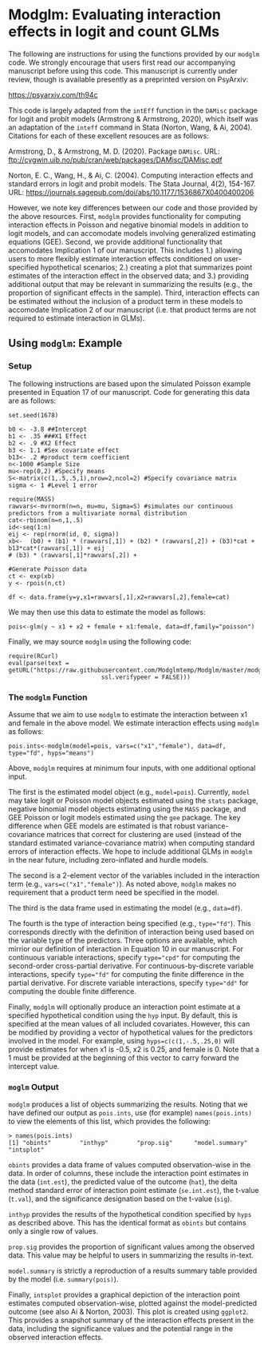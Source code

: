 # Modglm: Evaluating interaction effects in logit and count GLMs

The following are instructions for using the functions provided by our `modglm` code. We strongly encourage that users first read our accompanying manuscript before using this code. This manuscript is currently under review, though is available presently as a preprinted version on PsyArxiv:

https://psyarxiv.com/th94c

This code is largely adapted from the `intEff` function in the `DAMisc` package for logit and probit models (Armstrong & Armstrong, 2020), which itself was an adaptation of the `inteff` command in Stata (Norton, Wang, & Ai, 2004). Citations for each of these excellent resouces are as follows:

Armstrong, D., & Armstrong, M. D. (2020). Package `DAMisc`. 
URL: ftp://cygwin.uib.no/pub/cran/web/packages/DAMisc/DAMisc.pdf 

Norton, E. C., Wang, H., & Ai, C. (2004). Computing interaction effects and standard errors in logit and probit models. The Stata Journal, 4(2), 154-167.
URL: https://journals.sagepub.com/doi/abs/10.1177/1536867X0400400206

However, we note key differences between our code and those provided by the above resources. First, `modglm` provides functionality for computing interaction effects in Poisson and negative binomial models in addition to logit models, and can accomodate models involving generalized estimating equations (GEE). Second, we provide additional functionality that accomodates Implication 1 of our manuscript. This includes 1.) allowing users to more flexibly estimate interaction effects conditioned on user-specified hypothetical scenarios; 2.) creating a plot that summarizes point estimates of the interaction effect in the observed data; and 3.) providing additional output that may be relevant in summarizing the results (e.g., the proportion of significant effects in the sample). Third, interaction effects can be estimated without the inclusion of a product term in these models to accomodate Implication 2 of our manuscript (i.e. that product terms are not required to estimate interaction in GLMs).
  
## Using `modglm`: Example

### Setup

The following instructions are based upon the simulated Poisson example presented in Equation 17 of our manuscript. Code for generating this data are as follows:

```
set.seed(1678)

b0 <- -3.8 ##Intercept
b1 <- .35 ###X1 Effect
b2 <- .9 #X2 Effect
b3 <- 1.1 #Sex covariate effect
b13<- .2 #product term coefficient
n<-1000 #Sample Size
mu<-rep(0,2) #Specify means
S<-matrix(c(1,.5,.5,1),nrow=2,ncol=2) #Specify covariance matrix
sigma <- 1 #Level 1 error

require(MASS)
rawvars<-mvrnorm(n=n, mu=mu, Sigma=S) #simulates our continuous predictors from a multivariate normal distribution
cat<-rbinom(n=n,1,.5)
id<-seq(1:n)
eij <- rep(rnorm(id, 0, sigma))
xb<-  (b0) + (b1) * (rawvars[,1]) + (b2) * (rawvars[,2]) + (b3)*cat + b13*cat*(rawvars[,1]) + eij
# (b3) * (rawvars[,1]*rawvars[,2]) + 

#Generate Poisson data
ct <- exp(xb)
y <- rpois(n,ct)

df <- data.frame(y=y,x1=rawvars[,1],x2=rawvars[,2],female=cat)
```

We may then use this data to estimate the model as follows:

```
pois<-glm(y ~ x1 + x2 + female + x1:female, data=df,family="poisson")
```
Finally, we may source `modglm` using the following code:

```
require(RCurl)
eval(parse(text = getURL("https://raw.githubusercontent.com/Modglmtemp/Modglm/master/modglm.R", 
                          ssl.verifypeer = FALSE)))
```

### The `modglm` Function

Assume that we aim to use `modglm` to estimate the interaction between x1 and female in the above model. We estimate interaction effects using `modglm` as follows:

```
pois.ints<-modglm(model=pois, vars=c("x1","female"), data=df, type="fd", hyps="means")
```

Above, `modglm` requires at minimum four inputs, with one additional optional input.

The first is the estimated model object (e.g., `model=pois`). Currently, `model` may take logit or Poisson model objects estimated using the `stats` package, negative binomial model objects estimating using the `MASS` package, and GEE Poisson or logit models estimated using the `gee` package. The key difference when GEE models are estimated is that robust variance-covariance matrices that correct for clustering are used (instead of the standard estimated variance-covariance matrix) when computing standard errors of interaction effects. We hope to include additional GLMs in `modglm` in the near future, including zero-inflated and hurdle models.  

The second is a 2-element vector of the variables included in the interaction term (e.g., `vars=c("x1","female")`). As noted above, `modglm` makes no requirement that a product term need be specified in the model.

The third is the data frame used in estimating the model (e.g., `data=df`).

The fourth is the type of interaction being specified (e.g., `type="fd"`). This corresponds directly with the definition of interaction being used based on the variable type of the predictors. Three options are available, which mirrior our definition of interaction in Equation 10 in our manuscript. For continuous variable interactions, specify `type="cpd"` for computing the second-order cross-partial derivative. For continuous-by-discrete variable interactions, specify `type="fd"` for computing the finite difference in the partial derivative. For discrete variable interactions, specify `type="dd"` for computing the double finite difference.

Finally, `modglm` will optionally produce an interaction point estimate at a specified hypothetical condition using the `hyp` input. By default, this is specified at the mean values of all included covariates. However, this can be modified by providing a vector of hypothetical values for the predictors involved in the model. For example, using `hyps=c(c(1,-.5,.25,0)` will provide estimates for when x1 is -0.5, x2 is 0.25, and female is 0. Note that a 1 must be provided at the beginning of this vector to carry forward the intercept value. 

### `moglm` Output

`modglm` produces a list of objects summarizing the results. Noting that we have defined our output as `pois.ints`, use (for example) `names(pois.ints)` to view the elements of this list, which provides the following:

```
> names(pois.ints)
[1] "obints"        "inthyp"        "prop.sig"      "model.summary" "intsplot" 
```

`obints` provides a data frame of values computed observation-wise in the data. In order of columns, these include the interaction point estimates in the data (`int.est`), the predicted value of the outcome (`hat`), the delta method standard error of interaction point estimate (`se.int.est`), the t-value (`t.val`), and the significance designation based on the t-value (`sig`).

`inthyp` provides the results of the hypothetical condition specified by `hyps` as described above. This has the identical format as `obints` but contains only a single row of values.

`prop.sig` provides the proportion of significant values among the observed data. This value may be helpful to users in summarizing the results in-text.

`model.summary` is strictly a reproduction of a results summary table provided by the model (i.e. `summary(pois)`).

Finally, `intsplot` provides a graphical depiction of the interaction point estimates computed observation-wise, plotted against the model-predicted outcome (see also Ai & Norton, 2003). This plot is created using `ggplot2`. This provides a snapshot summary of the interaction effects present in the data, including the significance values and the potential range in the observed interaction effects.

